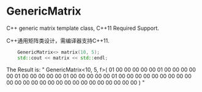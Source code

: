 # GenericMatrix

C++ generic matrix template class, C++11 Required Support.

C++通用矩阵类设计，需编译器支持C++11.

```cpp
    GenericMatrix<> matrix(10, 5);
    std::cout << matrix << std::endl;
```

The Result is:
"
GenericMatrix<10, 5, f>(
         01         00         00         00         00
         00         01         00         00         00
         00         00         01         00         00
         00         00         00         01         00
         00         00         00         00         01
         00         00         00         00         00
         00         00         00         00         00
         00         00         00         00         00
         00         00         00         00         00
         00         00         00         00         00
)
"
